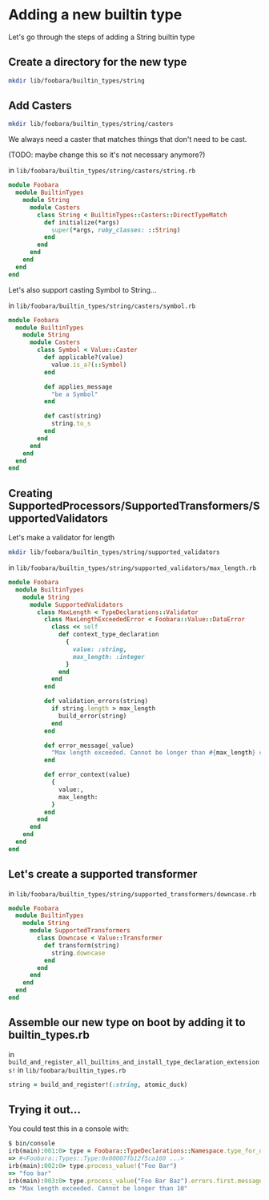 # Adding a new builtin type

Let's go through the steps of adding a String builtin type

## Create a directory for the new type

```bash
mkdir lib/foobara/builtin_types/string 
```

## Add Casters

```bash
mkdir lib/foobara/builtin_types/string/casters
```

We always need a caster that matches things that don't need to be cast.

(TODO: maybe change this so it's not necessary anymore?)

in `lib/foobara/builtin_types/string/casters/string.rb`

```ruby 
module Foobara
  module BuiltinTypes
    module String
      module Casters
        class String < BuiltinTypes::Casters::DirectTypeMatch
          def initialize(*args)
            super(*args, ruby_classes: ::String)
          end
        end
      end
    end
  end
end
```

Let's also support casting Symbol to String...

in `lib/foobara/builtin_types/string/casters/symbol.rb`

```ruby
module Foobara
  module BuiltinTypes
    module String
      module Casters
        class Symbol < Value::Caster
          def applicable?(value)
            value.is_a?(::Symbol)
          end

          def applies_message
            "be a Symbol"
          end

          def cast(string)
            string.to_s
          end
        end
      end
    end
  end
end
```

## Creating SupportedProcessors/SupportedTransformers/SupportedValidators

Let's make a validator for length

```bash 
mkdir lib/foobara/builtin_types/string/supported_validators
```

in `lib/foobara/builtin_types/string/supported_validators/max_length.rb`

```ruby
module Foobara
  module BuiltinTypes
    module String
      module SupportedValidators
        class MaxLength < TypeDeclarations::Validator
          class MaxLengthExceededError < Foobara::Value::DataError
            class << self
              def context_type_declaration
                {
                  value: :string,
                  max_length: :integer
                }
              end
            end
          end

          def validation_errors(string)
            if string.length > max_length
              build_error(string)
            end
          end

          def error_message(_value)
            "Max length exceeded. Cannot be longer than #{max_length} characters"
          end

          def error_context(value)
            {
              value:,
              max_length:
            }
          end
        end
      end
    end
  end
end
```

## Let's create a supported transformer

in `lib/foobara/builtin_types/string/supported_transformers/downcase.rb`

```ruby
module Foobara
  module BuiltinTypes
    module String
      module SupportedTransformers
        class Downcase < Value::Transformer
          def transform(string)
            string.downcase
          end
        end
      end
    end
  end
end
```

## Assemble our new type on boot by adding it to builtin_types.rb

in `build_and_register_all_builtins_and_install_type_declaration_extensions!` in `lib/foobara/builtin_types.rb`

```ruby
string = build_and_register!(:string, atomic_duck)
```

## Trying it out...

You could test this in a console with:

```ruby
$ bin/console
irb(main):001:0> type = Foobara::TypeDeclarations::Namespace.type_for_declaration(:string, :downcase, max_length: 10)
=> #<Foobara::Types::Type:0x00007fb12f5ca160 ...>
irb(main):002:0> type.process_value!("Foo Bar")
=> "foo bar"
irb(main):003:0> type.process_value("Foo Bar Baz").errors.first.message
=> "Max length exceeded. Cannot be longer than 10"
```
